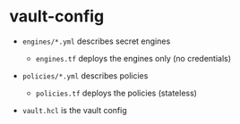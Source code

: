 # vault-config

* `engines/*.yml` describes secret engines
  * `engines.tf` deploys the engines only (no credentials)
* `policies/*.yml` describes policies
  * `policies.tf` deploys the policies (stateless)

* `vault.hcl` is the vault config
